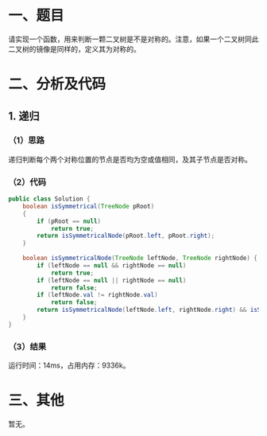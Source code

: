 # 一、题目
请实现一个函数，用来判断一颗二叉树是不是对称的。注意，如果一个二叉树同此二叉树的镜像是同样的，定义其为对称的。  
# 二、分析及代码
## 1. 递归
### （1）思路
递归判断每个两个对称位置的节点是否均为空或值相同，及其子节点是否对称。  
### （2）代码 
```java
public class Solution {
    boolean isSymmetrical(TreeNode pRoot)
    {
        if (pRoot == null)
            return true;
        return isSymmetricalNode(pRoot.left, pRoot.right);
    }
    
    boolean isSymmetricalNode(TreeNode leftNode, TreeNode rightNode) {
        if (leftNode == null && rightNode == null)
            return true;
        if (leftNode == null || rightNode == null)
            return false;
        if (leftNode.val != rightNode.val)
            return false;
        return isSymmetricalNode(leftNode.left, rightNode.right) && isSymmetricalNode(leftNode.right, rightNode.left);
    }
}
```
### （3）结果
运行时间：14ms，占用内存：9336k。      
# 三、其他
暂无。    

